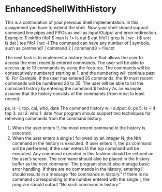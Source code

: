 # EnhancedShellWithHistory

This is a continuation of your previous Shell implementation. In this assignment you have to extend the shell. Now your shell should support command line pipes and FIFOs
as well as input/Output and error redirection.
Example:
$ mkfifo fifo1
$ man ls 1> ls.dat
$ cat fifo1 | grep ls | wc -l
$ sort ls.dat | tee fifo1 | wc -l
The command can have any number of | symbols, such as
command1 | command 2 | command3 > file.txt

The next task is to implement a history feature that allows the user to access the most recently entered
commands. The user will be able to access up to 10 commands by using the features. The commands will
be consecutively numbered starting at 1, and the numbering will continue past 10. For Example, if the
user has entered 35 commands, the 10 most recent commands will be numbered 26 to 35.
The user will be able to list the command history by entering the command
$ history
As an example, assume that the history consists of the commands (from most to least recent):

ps, ls -I, top, cal, who, date
The command history will output:
6: ps
5: ls -l
4: top
3: cal
2: who
1: date
Your program should support two techniques for retrieving commands from the command history:
1. When the user enters !!, the most recent command in the history is executed.
2. When the user enters a single ! followed by an integer N, the Nth command in the history is
executed.
If user enters !!, the ps command will be performed, if the user enters !4 the top command will be
executed. Any command executed in this fashion should be echoed on the user’s screen. The command
should also be placed in the history buffer as the next command.
The program should also manage basic error handling. If there are no commands in the history, entering
!! should results in a message “No commands in history.” If there is no command corresponding to the
number entered with the single !, the program should output “No such command in history.”
